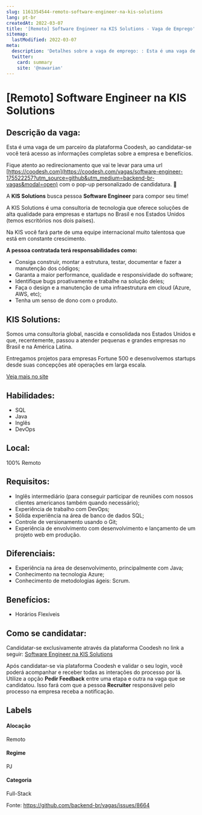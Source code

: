```yaml
---
slug: 1161354544-remoto-software-engineer-na-kis-solutions
lang: pt-br
createdAt: 2022-03-07
title: '[Remoto] Software Engineer na KIS Solutions - Vaga de Emprego'
sitemap:
  lastModified: 2022-03-07
meta:
  description: 'Detalhes sobre a vaga de emprego: : Esta é uma vaga de um parceiro da plataforma Coodesh, ao candidatar-se você terá acesso as informações completas sobre a empresa e benefícios.  Fique atento ao redirecionamento que vai te levar para uma url [https://coodesh.com](https://coodesh.com/vagas/software-engineer-175522257?utm_source=github&utm_medium=backend-br-vagas&modal=open) com o pop-up personalizado de candidatura. 👋 <p>A <strong>KIS Solutions</strong> busca pessoa <strong>Software Engineer</strong> para compor seu time!</p> <p>A KIS Solutions é uma consultoria de tecnologia que oferece soluções de alta qualidade para empresas e startups no Brasil e nos Estados Unidos (temos escritórios nos dois países).</p> <p>Na KIS você fará parte de uma equipe internacional muito talentosa que está em constante crescimento.</p> <p><strong>A pessoa contratada terá responsabilidades como:</strong></p> <ul> <li>Consiga construir, montar a estrutura, testar, documentar e fazer a manutenção dos códigos;</li> <li>Garanta a maior performance, qualidade e responsividade do software;</li> <li>Identifique bugs proativamente e trabalhe na solução deles;</li> <li>Faça o design e a manutenção de uma infraestrutura em cloud (Azure, AWS, etc);</li> <li>Tenha um senso de dono com o produto.</li> </ul>'
  twitter:
    card: summary
    site: '@nawarian'
---
```


# [Remoto] Software Engineer na KIS Solutions

## Descrição da vaga: 
Esta é uma vaga de um parceiro da plataforma Coodesh, ao candidatar-se você terá acesso as informações completas sobre a empresa e benefícios.


Fique atento ao redirecionamento que vai te levar para uma url [https://coodesh.com](https://coodesh.com/vagas/software-engineer-175522257?utm_source=github&utm_medium=backend-br-vagas&modal=open) com o pop-up personalizado de candidatura. 👋
<p>A <strong>KIS Solutions</strong> busca pessoa <strong>Software Engineer</strong> para compor seu time!</p>
<p>A KIS Solutions é uma consultoria de tecnologia que oferece soluções de alta qualidade para empresas e startups no Brasil e nos Estados Unidos (temos escritórios nos dois países).</p>
<p>Na KIS você fará parte de uma equipe internacional muito talentosa que está em constante crescimento.</p>
<p><strong>A pessoa contratada terá responsabilidades como:</strong></p>
<ul>
<li>Consiga construir, montar a estrutura, testar, documentar e fazer a manutenção dos códigos;</li>
<li>Garanta a maior performance, qualidade e responsividade do software;</li>
<li>Identifique bugs proativamente e trabalhe na solução deles;</li>
<li>Faça o design e a manutenção de uma infraestrutura em cloud (Azure, AWS, etc);</li>
<li>Tenha um senso de dono com o produto.</li>
</ul>

## KIS Solutions: 
 <p>Somos uma consultoria global, nascida e consolidada nos Estados Unidos e que, recentemente, passou a atender pequenas e grandes empresas no Brasil e na América Latina.</p>

<p>Entregamos projetos para empresas Fortune 500 e desenvolvemos startups desde suas concepções até operações em larga escala.</p><a href='https://coodesh.com/empresas/kis-solutions'>Veja mais no site</a>

 ## Habilidades: 
 - SQL 
- Java 
- Inglês 
- DevOps
## Local: 
 100% Remoto
## Requisitos: 
 - Inglês intermediário (para conseguir participar de reuniões com nossos clientes americanos também quando necessário); 
- Experiência de trabalho com DevOps; 
- Sólida experiência na área de banco de dados SQL; 
- Controle de versionamento usando o Git; 
- Experiência de envolvimento com desenvolvimento e lançamento de um projeto web em produção.
## Diferenciais: 
 - Experiência na área de desenvolvimento, principalmente com Java; 
- Conhecimento na tecnologia Azure; 
- Conhecimento de metodologias ágeis: Scrum.
## Benefícios: 
 - Horários Flexíveis
## Como se candidatar:
Candidatar-se exclusivamente através da plataforma Coodesh no link a seguir: [Software Engineer na KIS Solutions](https://coodesh.com/vagas/software-engineer-175522257?utm_source=github&utm_medium=backend-br-vagas&modal=open)


Após candidatar-se via plataforma Coodesh e validar o seu login, você poderá acompanhar e receber todas as interações do processo por lá. Utilize a opção **Pedir Feedback** entre uma etapa e outra na vaga que se candidatou. Isso fará com que a pessoa **Recruiter** responsável pelo processo na empresa receba a notificação.
## Labels
#### Alocação
Remoto
#### Regime
PJ
#### Categoria
Full-Stack

Fonte: https://github.com/backend-br/vagas/issues/8664